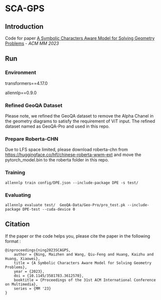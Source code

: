 # SCA-GPS


## Introduction
Code for paper [A Symbolic Characters Aware Model for Solving Geometry Problems](https://dl.acm.org/doi/10.1145/3581783.3612570) - _ACM MM 2023_


## Run

### Environment
transformers==4.17.0

allennlp==0.9.0

### Refined GeoQA Dataset
Please note, we refined the GeoQA dataset to remove the Alpha Chanel in the geometry diagrams to satisfy the requirement of ViT input. The refined dataset named as GeoQA-Pro and used in this repo.

### Prepare Roberta-CHN
Due to LFS space limited, please download roberta-chn from https://huggingface.co/hfl/chinese-roberta-wwm-ext and move the pytorch_model.bin to the roberta folder in this repo.

### Training    
    allennlp train config/DPE.json --include-package DPE -s test/

### Evaluating
    allennlp evaluate test/  GeoQA-Data/Geo-Pro/pro_test.pk --include-package DPE-test --cuda-device 0


## Citation

If the paper or the code helps you, please cite the paper in the following format :

```
@inproceedings{ning2023SCAGPS, 
    author = {Ning, Maizhen and Wang, Qiu-Feng and Huang, Kaizhu and Huang, Xiaowei}, 
    title = {A Symbolic Characters Aware Model for Solving Geometry Problems}, 
    year = {2023}, 
    doi = {10.1145/3581783.3612570}, 
    booktitle = {Proceedings of the 31st ACM International Conference on Multimedia}, 
    series = {MM '23} 
}
```
